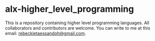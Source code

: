 # alx-higher_level_programming
This is a repository containing higher level programming languages.
All collaborators and contributors are welcome.
You can write to me at this email:
rebeckietaessandoh@gmail.com.
